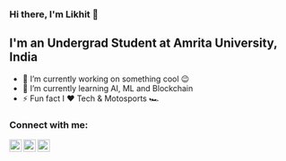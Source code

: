 ### Hi there, I'm Likhit 👋

## I'm an Undergrad Student at Amrita University, India

- 🔭 I’m currently working on something cool 😉
- 🌱 I’m currently learning AI, ML and Blockchain
- ⚡ Fun fact I ❤️ Tech & Motosports 🏎️

### Connect with me:

[<img align="left" alt="codeSTACKr | LinkedIn" width="22px" src="https://cdn.jsdelivr.net/npm/simple-icons@v3/icons/linkedin.svg" />](https://www.linkedin.com/in/likhitkalla/)
[<img align="left" alt="codeSTACKr | Twitter" width="22px" src="https://cdn.jsdelivr.net/npm/simple-icons@v3/icons/twitter.svg" />](https://twitter.com/likhitkalla)
[<img align="left" alt="codeSTACKr | Instagram" width="22px" src="https://cdn.jsdelivr.net/npm/simple-icons@v3/icons/instagram.svg" />](https://www.instagram.com/likhitkalla/)

<br />
